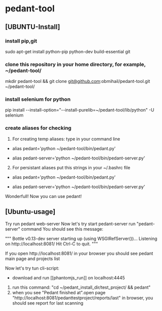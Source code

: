 pedant-tool
==========

## [UBUNTU-Install]

### install pip,git
sudo apt-get install python-pip python-dev build-essential git

### clone this repository in your home directory, for example, ~/pedant-tool/
mkdir pedant-tool && git clone git@github.com:obmihail/pedant-tool.git ~/pedant-tool/

### install selenium for python
pip install --install-option="--install-purelib=~/pedant-tool/lib/python" -U selenium

### create aliases for checking
1. For creating temp aliases: type in your command line

- alias pedant='python ~/pedant-tool/bin/pedant.py'

- alias pedant-server='python ~/pedant-tool/bin/pedant-server.py'

2. For persistant aliases put this strings in your ~/.bashrc file

- alias pedant='python ~/pedant-tool/bin/pedant.py'

- alias pedant-server='python ~/pedant-tool/bin/pedant-server.py'


Wonderfull! Now you can use pedant!

## [Ubuntu-usage]

Try run pedant web-server
Now let's try start pedant-server
run "pedant-server" command
You should see this message:

"""
Bottle v0.13-dev server starting up (using WSGIRefServer())...
Listening on http://localhost:8081/
Hit Ctrl-C to quit.
"""

If you open http://localhost:8081/ in your browser you should see pedant main page and projects list


Now let's try tun cli-script:
- download and run [[phantomjs_run]] on localhost:4445

1. run this command: "cd ~/pedant_install_dir/test_project/ && pedant"
2. when you see "Pedant finished at".open page "http://localhost:8081/pedanttestproject/reports/last" in browser, you should see report for last scanning